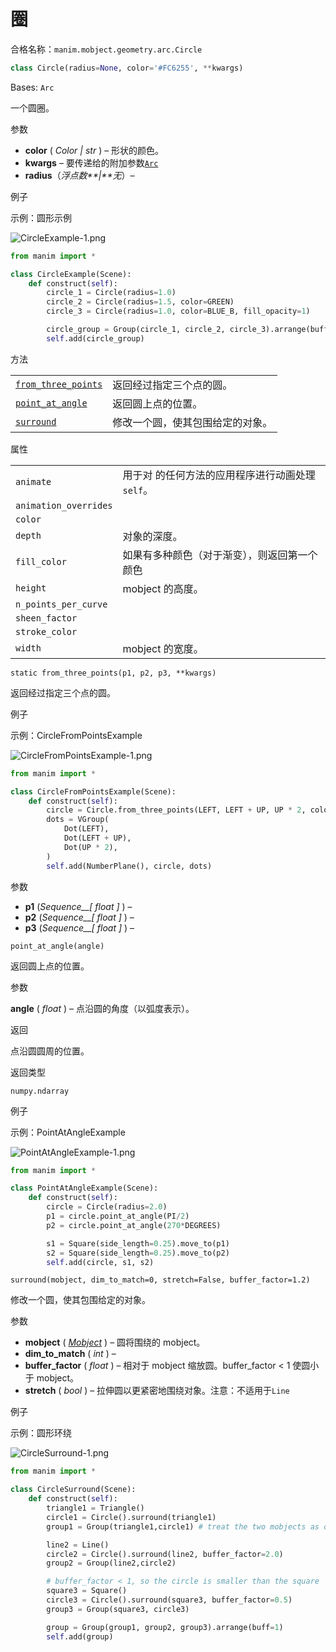 # 圈

合格名称：`manim.mobject.geometry.arc.Circle`

```py
class Circle(radius=None, color='#FC6255', **kwargs)
```

Bases: `Arc`

一个圆圈。

参数

- **color** ( _Color_ _|_ _str_ ) – 形状的颜色。
- **kwargs** – 要传递给的附加参数[`Arc`](manim.mobject.geometry.arc.Arc.html#manim.mobject.geometry.arc.Arc "manim.mobject.geometry.arc.Arc")
- **radius**（_浮点数**|**无_）–

例子

示例：圆形示例

![CircleExample-1.png](../static/CircleExample-1.png)

```py
from manim import *

class CircleExample(Scene):
    def construct(self):
        circle_1 = Circle(radius=1.0)
        circle_2 = Circle(radius=1.5, color=GREEN)
        circle_3 = Circle(radius=1.0, color=BLUE_B, fill_opacity=1)

        circle_group = Group(circle_1, circle_2, circle_3).arrange(buff=1)
        self.add(circle_group)
```

方法

|||
|-|-|
[`from_three_points`]()|返回经过指定三个点的圆。
[`point_at_angle`]()|返回圆上点的位置。
[`surround`]()|修改一个圆，使其包围给定的对象。


属性

|||
|-|-|
`animate`|用于对 的任何方法的应用程序进行动画处理`self`。
`animation_overrides`|
`color`|
`depth`|对象的深度。
`fill_color`|如果有多种颜色（对于渐变），则返回第一个颜色
`height`|mobject 的高度。
`n_points_per_curve`|
`sheen_factor`|
`stroke_color`|
`width`|mobject 的宽度。


`static from_three_points(p1, p2, p3, **kwargs)`

返回经过指定三个点的圆。

例子

示例：CircleFromPointsExample

![CircleFromPointsExample-1.png](../static/CircleFromPointsExample-1.png)

```py
from manim import *

class CircleFromPointsExample(Scene):
    def construct(self):
        circle = Circle.from_three_points(LEFT, LEFT + UP, UP * 2, color=RED)
        dots = VGroup(
            Dot(LEFT),
            Dot(LEFT + UP),
            Dot(UP * 2),
        )
        self.add(NumberPlane(), circle, dots)
```

参数

- **p1** (_Sequence\_\_\[_ _float_ _\]_ ) –
- **p2** (_Sequence\_\_\[_ _float_ _\]_ ) –
- **p3** (_Sequence\_\_\[_ _float_ _\]_ ) –

`point_at_angle(angle)`

返回圆上点的位置。

参数

**angle** ( _float_ ) – 点沿圆的角度（以弧度表示）。

返回

点沿圆圆周的位置。

返回类型

`numpy.ndarray`

例子

示例：PointAtAngleExample

![PointAtAngleExample-1.png](../static/PointAtAngleExample-1.png)

```py
from manim import *

class PointAtAngleExample(Scene):
    def construct(self):
        circle = Circle(radius=2.0)
        p1 = circle.point_at_angle(PI/2)
        p2 = circle.point_at_angle(270*DEGREES)

        s1 = Square(side_length=0.25).move_to(p1)
        s2 = Square(side_length=0.25).move_to(p2)
        self.add(circle, s1, s2)
```

`surround(mobject, dim_to_match=0, stretch=False, buffer_factor=1.2)`

修改一个圆，使其包围给定的对象。

参数

- **mobject** ( [_Mobject_]() ) – 圆将围绕的 mobject。
- **dim_to_match** ( _int_ ) –
- **buffer_factor** ( _float_ ) – 相对于 mobject 缩放圆。buffer_factor < 1 使圆小于 mobject。
- **stretch** ( _bool_ ) – 拉伸圆以更紧密地围绕对象。注意：不适用于`Line`

例子

示例：圆形环绕

![CircleSurround-1.png](../static/CircleSurround-1.png)

```py
from manim import *

class CircleSurround(Scene):
    def construct(self):
        triangle1 = Triangle()
        circle1 = Circle().surround(triangle1)
        group1 = Group(triangle1,circle1) # treat the two mobjects as one

        line2 = Line()
        circle2 = Circle().surround(line2, buffer_factor=2.0)
        group2 = Group(line2,circle2)

        # buffer_factor < 1, so the circle is smaller than the square
        square3 = Square()
        circle3 = Circle().surround(square3, buffer_factor=0.5)
        group3 = Group(square3, circle3)

        group = Group(group1, group2, group3).arrange(buff=1)
        self.add(group)
```
